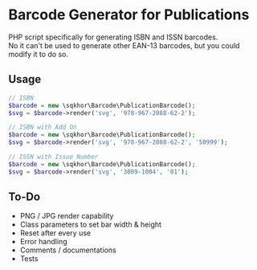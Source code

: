 # Barcode Generator for Publications
PHP script specifically for generating ISBN and ISSN barcodes.  
No it can't be used to generate other EAN-13 barcodes, but you could modify it to do so.

## Usage
```php
// ISBN
$barcode = new \sqkhor\Barcode\PublicationBarcode();
$svg = $barcode->render('svg', '978-967-2088-62-2');

// ISBN with Add On
$barcode = new \sqkhor\Barcode\PublicationBarcode();
$svg = $barcode->render('svg', '978-967-2088-62-2', '50999');

// ISSN with Issue Number
$barcode = new \sqkhor\Barcode\PublicationBarcode();
$svg = $barcode->render('svg', '3009-1004', '01');
```
## To-Do
* PNG / JPG render capability
* Class parameters to set bar width & height
* Reset after every use
* Error handling
* Comments / documentations
* Tests
